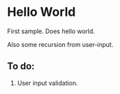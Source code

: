 # Hello World

First sample. Does hello world.

Also some recursion from user-input.

## To do:

1. User input validation.